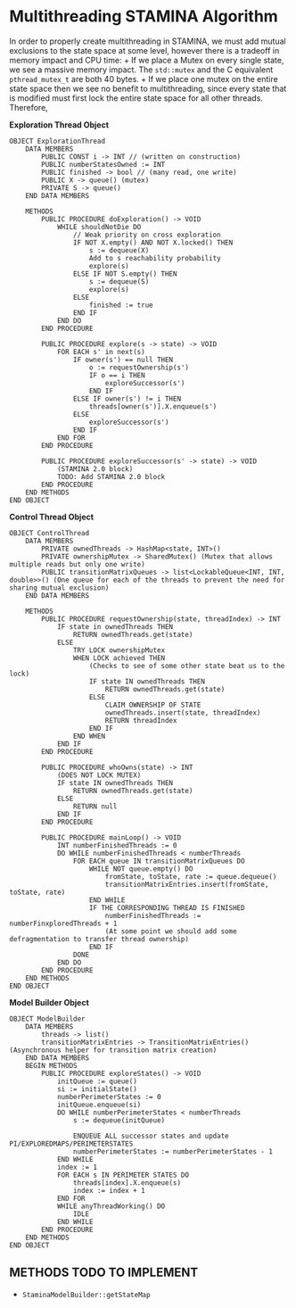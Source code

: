 # Multithreading STAMINA Algorithm

In order to properly create multithreading in STAMINA, we must add mutual exclusions to the state space at some level, however there is a tradeoff in memory impact and CPU time:
	+ If we place a Mutex on every single state, we see a massive memory impact. The `std::mutex` and the C equivalent `pthread_mutex_t` are both 40 bytes.
	+ If we place one mutex on the entire state space then we see no benefit to multithreading, since every state that is modified must first lock the entire state space for all other threads.
Therefore, 

**Exploration Thread Object**

```
OBJECT ExplorationThread
	DATA MEMBERS
		PUBLIC CONST i -> INT // (written on construction)
		PUBLIC numberStatesOwned := INT
		PUBLIC finished -> bool // (many read, one write)
		PUBLIC X -> queue() (mutex)
		PRIVATE S -> queue()
	END DATA MEMBERS

	METHODS
		PUBLIC PROCEDURE doExploration() -> VOID
			WHILE shouldNotDie DO
				// Weak priority on cross exploration
				IF NOT X.empty() AND NOT X.locked() THEN
					s := dequeue(X)
					Add to s reachability probability
					explore(s)
				ELSE IF NOT S.empty() THEN
					s := dequeue(S)
					explore(s)
				ELSE
					finished := true
				END IF
			END DO
		END PROCEDURE

		PUBLIC PROCEDURE explore(s -> state) -> VOID
			FOR EACH s' in next(s)
				IF owner(s') == null THEN
					o := requestOwnership(s')
					IF o == i THEN
						exploreSuccessor(s')
					END IF
				ELSE IF owner(s') != i THEN
					threads[owner(s')].X.enqueue(s')
				ELSE
					exploreSuccessor(s')
				END IF
			END FOR
		END PROCEDURE

		PUBLIC PROCEDURE exploreSuccessor(s' -> state) -> VOID
			(STAMINA 2.0 block)
			TODO: Add STAMINA 2.0 block
		END PROCEDURE
	END METHODS
END OBJECT
```

**Control Thread Object**

```
OBJECT ControlThread
	DATA MEMBERS
		PRIVATE ownedThreads -> HashMap<state, INT>()
		PRIVATE ownershipMutex -> SharedMutex() (Mutex that allows multiple reads but only one write)
		PUBLIC transitionMatrixQueues -> list<LockableQueue<INT, INT, double>>() (One queue for each of the threads to prevent the need for sharing mutual exclusion)
	END DATA MEMBERS

	METHODS
		PUBLIC PROCEDURE requestOwnership(state, threadIndex) -> INT
			IF state in ownedThreads THEN
				RETURN ownedThreads.get(state)
			ELSE
				TRY LOCK ownershipMutex
				WHEN LOCK achieved THEN
					(Checks to see of some other state beat us to the lock)
					IF state IN ownedThreads THEN
						RETURN ownedThreads.get(state)
					ELSE
						CLAIM OWNERSHIP OF STATE
						ownedThreads.insert(state, threadIndex)
						RETURN threadIndex
					END IF
				END WHEN
			END IF
		END PROCEDURE

		PUBLIC PROCEDURE whoOwns(state) -> INT
			(DOES NOT LOCK MUTEX)
			IF state IN ownedThreads THEN
				RETURN ownedThreads.get(state)
			ELSE
				RETURN null
			END IF
		END PROCEDURE

		PUBLIC PROCEDURE mainLoop() -> VOID
			INT numberFinishedThreads := 0
			DO WHILE numberFinishedThreads < numberThreads
				FOR EACH queue IN transitionMatrixQueues DO
					WHILE NOT queue.empty() DO
						fromState, toState, rate := queue.dequeue()
						transitionMatrixEntries.insert(fromState, toState, rate)
					END WHILE
					IF THE CORRESPONDING THREAD IS FINISHED
						numberFinishedThreads := numberFinxploredThreads + 1
						(At some point we should add some defragmentation to transfer thread ownership)
					END IF
				DONE
			END DO
		END PROCEDURE
	END METHODS
END OBJECT
```

**Model Builder Object**

```
OBJECT ModelBuilder
	DATA MEMBERS
		threads -> list()
		transitionMatrixEntries -> TransitionMatrixEntries() (Asynchronous helper for transition matrix creation)
	END DATA MEMBERS
	BEGIN METHODS
		PUBLIC PROCEDURE exploreStates() -> VOID
			initQueue := queue()
			si := initialState()
			numberPerimeterStates := 0
			initQueue.enqueue(si)
			DO WHILE numberPerimeterStates < numberThreads
				s := dequeue(initQueue)

				ENQUEUE ALL successor states and update PI/EXPLOREDMAPS/PERIMETERSTATES
				numberPerimeterStates := numberPerimeterStates - 1
			END WHILE
			index := 1
			FOR EACH s IN PERIMETER STATES DO
				threads[index].X.enqueue(s)
				index := index + 1
			END FOR
			WHILE anyThreadWorking() DO
				IDLE
			END WHILE
		END PROCEDURE
	END METHODS
END OBJECT
```


## METHODS TODO TO IMPLEMENT

+ `StaminaModelBuilder::getStateMap`
